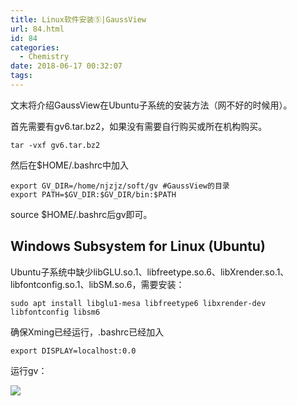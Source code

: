 ```yaml
---
title: Linux软件安装⑤|GaussView
url: 84.html
id: 84
categories:
  - Chemistry
date: 2018-06-17 00:32:07
tags:
---
```


文末将介绍GaussView在Ubuntu子系统的安装方法（网不好的时候用）。

首先需要有gv6.tar.bz2，如果没有需要自行购买或所在机构购买。

    tar -vxf gv6.tar.bz2

然后在$HOME/.bashrc中加入

    export GV_DIR=/home/njzjz/soft/gv #GaussView的目录
    export PATH=$GV_DIR:$GV_DIR/bin:$PATH

source $HOME/.bashrc后gv即可。

Windows Subsystem for Linux (Ubuntu)
------------------------------------

Ubuntu子系统中缺少libGLU.so.1、libfreetype.so.6、libXrender.so.1、libfontconfig.so.1、libSM.so.6，需要安装：

    sudo apt install libglu1-mesa libfreetype6 libxrender-dev libfontconfig libsm6

确保Xming已经运行，.bashrc已经加入

    export DISPLAY=localhost:0.0

运行gv：

![](https://i.loli.net/2018/06/17/5b253e2d449ca.jpg)
